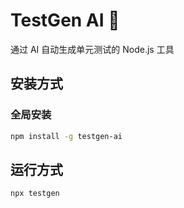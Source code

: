 # TestGen AI 🤖

通过 AI 自动生成单元测试的 Node.js 工具

## 安装方式

### 全局安装
```bash
npm install -g testgen-ai
```

## 运行方式
```bash
npx testgen
```